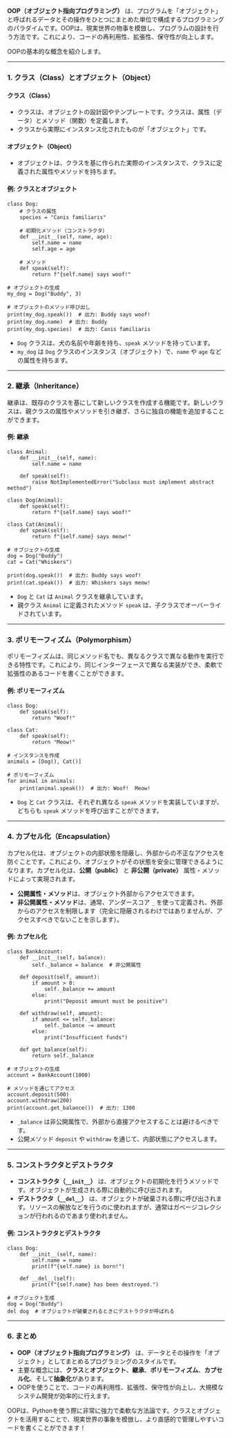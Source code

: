 **OOP（オブジェクト指向プログラミング）** は、プログラムを「オブジェクト」と呼ばれるデータとその操作をひとつにまとめた単位で構成するプログラミングのパラダイムです。OOPは、現実世界の物事を模倣し、プログラムの設計を行う方法です。これにより、コードの再利用性、拡張性、保守性が向上します。

OOPの基本的な概念を紹介します。

------

### **1. クラス（Class）とオブジェクト（Object）**

#### **クラス（Class）**

- クラスは、オブジェクトの設計図やテンプレートです。クラスは、属性（データ）とメソッド（関数）を定義します。
- クラスから実際にインスタンス化されたものが「オブジェクト」です。

#### **オブジェクト（Object）**

- オブジェクトは、クラスを基に作られた実際のインスタンスで、クラスに定義された属性やメソッドを持ちます。

#### **例: クラスとオブジェクト**

```
class Dog:
    # クラスの属性
    species = "Canis familiaris"

    # 初期化メソッド（コンストラクタ）
    def __init__(self, name, age):
        self.name = name
        self.age = age

    # メソッド
    def speak(self):
        return f"{self.name} says woof!"

# オブジェクトの生成
my_dog = Dog("Buddy", 3)

# オブジェクトのメソッド呼び出し
print(my_dog.speak())  # 出力: Buddy says woof!
print(my_dog.name)  # 出力: Buddy
print(my_dog.species)  # 出力: Canis familiaris
```

- `Dog` クラスは、犬の名前や年齢を持ち、`speak` メソッドを持っています。
- `my_dog` は `Dog` クラスのインスタンス（オブジェクト）で、`name` や `age` などの属性を持ちます。

------

### **2. 継承（Inheritance）**

継承は、既存のクラスを基にして新しいクラスを作成する機能です。新しいクラスは、親クラスの属性やメソッドを引き継ぎ、さらに独自の機能を追加することができます。

#### **例: 継承**

```
class Animal:
    def __init__(self, name):
        self.name = name

    def speak(self):
        raise NotImplementedError("Subclass must implement abstract method")

class Dog(Animal):
    def speak(self):
        return f"{self.name} says woof!"

class Cat(Animal):
    def speak(self):
        return f"{self.name} says meow!"

# オブジェクトの生成
dog = Dog("Buddy")
cat = Cat("Whiskers")

print(dog.speak())  # 出力: Buddy says woof!
print(cat.speak())  # 出力: Whiskers says meow!
```

- `Dog` と `Cat` は `Animal` クラスを継承しています。
- 親クラス `Animal` に定義されたメソッド `speak` は、子クラスでオーバーライドされています。

------

### **3. ポリモーフィズム（Polymorphism）**

ポリモーフィズムは、同じメソッド名でも、異なるクラスで異なる動作を実行できる特性です。これにより、同じインターフェースで異なる実装ができ、柔軟で拡張性のあるコードを書くことができます。

#### **例: ポリモーフィズム**

```
class Dog:
    def speak(self):
        return "Woof!"

class Cat:
    def speak(self):
        return "Meow!"

# インスタンスを作成
animals = [Dog(), Cat()]

# ポリモーフィズム
for animal in animals:
    print(animal.speak())  # 出力: Woof!  Meow!
```

- `Dog` と `Cat` クラスは、それぞれ異なる `speak` メソッドを実装していますが、どちらも `speak` メソッドを呼び出すことができます。

------

### **4. カプセル化（Encapsulation）**

カプセル化は、オブジェクトの内部状態を隠蔽し、外部からの不正なアクセスを防ぐことです。これにより、オブジェクトがその状態を安全に管理できるようになります。カプセル化は、**公開（public）** と **非公開（private）** 属性・メソッドによって実現されます。

- **公開属性・メソッド**は、オブジェクト外部からアクセスできます。
- **非公開属性・メソッド**は、通常、アンダースコア `_` を使って定義され、外部からのアクセスを制限します（完全に隠蔽されるわけではありませんが、アクセスすべきでないことを示します）。

#### **例: カプセル化**

```
class BankAccount:
    def __init__(self, balance):
        self._balance = balance  # 非公開属性

    def deposit(self, amount):
        if amount > 0:
            self._balance += amount
        else:
            print("Deposit amount must be positive")

    def withdraw(self, amount):
        if amount <= self._balance:
            self._balance -= amount
        else:
            print("Insufficient funds")

    def get_balance(self):
        return self._balance

# オブジェクトの生成
account = BankAccount(1000)

# メソッドを通じてアクセス
account.deposit(500)
account.withdraw(200)
print(account.get_balance())  # 出力: 1300
```

- `_balance` は非公開属性で、外部から直接アクセスすることは避けるべきです。
- 公開メソッド `deposit` や `withdraw` を通じて、内部状態にアクセスします。

------

### **5. コンストラクタとデストラクタ**

- **コンストラクタ（`__init__`）** は、オブジェクトの初期化を行うメソッドです。オブジェクトが生成される際に自動的に呼び出されます。
- **デストラクタ（`__del__`）** は、オブジェクトが破棄される際に呼び出されます。リソースの解放などを行うのに使われますが、通常はガベージコレクションが行われるのであまり使われません。

#### **例: コンストラクタとデストラクタ**

```
class Dog:
    def __init__(self, name):
        self.name = name
        print(f"{self.name} is born!")

    def __del__(self):
        print(f"{self.name} has been destroyed.")

# オブジェクト生成
dog = Dog("Buddy")
del dog  # オブジェクトが破棄されるときにデストラクタが呼ばれる
```

------

### **6. まとめ**

- **OOP（オブジェクト指向プログラミング）** は、データとその操作を「オブジェクト」としてまとめるプログラミングのスタイルです。
- 主要な概念には、**クラス**と**オブジェクト**、**継承**、**ポリモーフィズム**、**カプセル化**、そして**抽象化**があります。
- OOPを使うことで、コードの再利用性、拡張性、保守性が向上し、大規模なシステム開発が効率的に行えます。

OOPは、Pythonを使う際に非常に強力で柔軟な方法論です。クラスとオブジェクトを活用することで、現実世界の事象を模倣し、より直感的で管理しやすいコードを書くことができます！